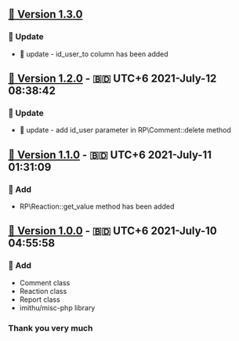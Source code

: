 ## [🔖 Version 1.3.0](https://github.com/imithu/RP-laravel/releases/tag/v1.3.0)
### 🚩 Update
- 🌱 update - id_user_to column has been added




## [🔖 Version 1.2.0](https://github.com/imithu/RP-laravel/releases/tag/v1.2.0) - 🇧🇩 UTC+6 2021-July-12 08:38:42
### 🚩 Update
- 🌱 update - add id_user parameter in RP\Comment::delete method




## [🔖 Version 1.1.0](https://github.com/imithu/RP-laravel/releases/tag/v1.1.0) - 🇧🇩 UTC+6 2021-July-11 01:31:09
### 🚩 Add
- RP\Reaction::get_value method has been added




## [🔖 Version 1.0.0](https://github.com/imithu/RP-laravel/releases/tag/v1.0.0) - 🇧🇩 UTC+6 2021-July-10 04:55:58
### 🚩 Add
- Comment class
- Reaction class
- Report class
- imithu/misc-php library




### Thank you very much
